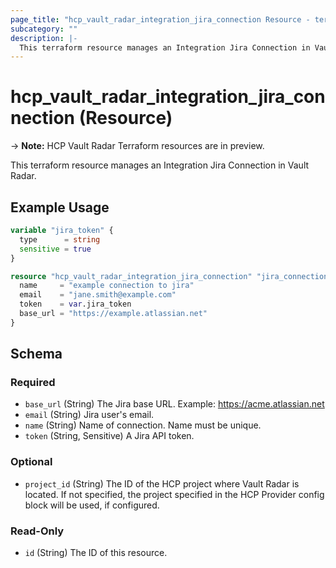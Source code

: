 ```yaml
---
page_title: "hcp_vault_radar_integration_jira_connection Resource - terraform-provider-hcp"
subcategory: ""
description: |-
  This terraform resource manages an Integration Jira Connection in Vault Radar.
---
```


# hcp_vault_radar_integration_jira_connection (Resource)

-> **Note:** HCP Vault Radar Terraform resources are in preview.

This terraform resource manages an Integration Jira Connection in Vault Radar.

## Example Usage

```terraform
variable "jira_token" {
  type      = string
  sensitive = true
}

resource "hcp_vault_radar_integration_jira_connection" "jira_connection" {
  name     = "example connection to jira"
  email    = "jane.smith@example.com"
  token    = var.jira_token
  base_url = "https://example.atlassian.net"
}
```


<!-- schema generated by tfplugindocs -->
## Schema

### Required

- `base_url` (String) The Jira base URL. Example: https://acme.atlassian.net
- `email` (String) Jira user's email.
- `name` (String) Name of connection. Name must be unique.
- `token` (String, Sensitive) A Jira API token.

### Optional

- `project_id` (String) The ID of the HCP project where Vault Radar is located. If not specified, the project specified in the HCP Provider config block will be used, if configured.

### Read-Only

- `id` (String) The ID of this resource.
